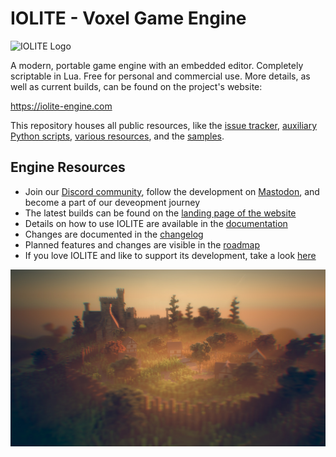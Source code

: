 # IOLITE - Voxel Game Engine

![IOLITE Logo](https://media.missing-deadlines.com/iolite/images/iolite_logo2.png)

A modern, portable game engine with an embedded editor. Completely scriptable in Lua. Free for personal and commercial use. More details, as well as current builds, can be found on the project's website: 

<https://iolite-engine.com>

This repository houses all public resources, like the [issue tracker](https://github.com/MissingDeadlines/iolite/issues), [auxiliary Python scripts](https://github.com/MissingDeadlines/iolite/tree/main/python_scripts), [various resources](https://github.com/MissingDeadlines/iolite/tree/main/various), and the [samples](https://github.com/MissingDeadlines/iolite/tree/main/samples).

## Engine Resources

- Join our [Discord community](https://discord.com/invite/SZjfhw7z75), follow the development on [Mastodon](https://mastodon.gamedev.place/@bwrensch), and become a part of our deveopment journey
- The latest builds can be found on the [landing page of the website](https://iolite-engine.com)
- Details on how to use IOLITE are available in the [documentation](https://iolite-engine.com/docs)
- Changes are documented in the [changelog](https://iolite-engine.com/changelog)
- Planned features and changes are visible in the [roadmap](https://iolite-engine.com/roadmap)
- If you love IOLITE and like to support its development, take a look [here](https://iolite-engine.com/subscribe)

![Example scene rendered in IOLITE](media/screenshot.jpg?raw=true)

